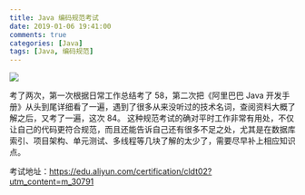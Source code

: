 ```yaml
---
title: Java 编码规范考试
date: 2019-01-06 19:41:00
comments: true
categories: [Java]
tags: [Java, 编码规范]
---
```


![](http://imgblog.kuranado.com/1546775300.jpg?imageMogr2/thumbnail/!70p)

<!-- more -->

考了两次，第一次根据日常工作总结考了 58，第二次把《阿里巴巴 Java 开发手册》从头到尾详细看了一遍，遇到了很多从来没听过的技术名词，查阅资料大概了解之后，又考了一遍，这次 84。
这种规范考试的确对平时工作非常有用处，不仅让自己的代码更符合规范，而且还能告诉自己还有很多不足之处，尤其是在数据库索引、项目架构、单元测试、多线程等几块了解的太少了，需要尽早补上相应知识点。

考试地址：https://edu.aliyun.com/certification/cldt02?utm_content=m_30791